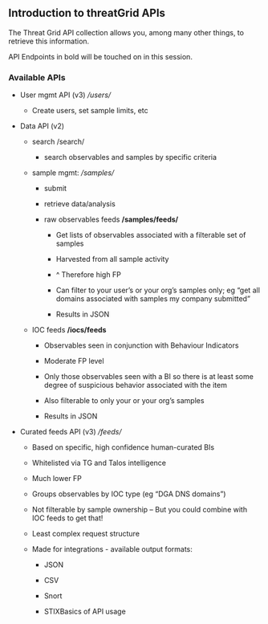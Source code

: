 ## Introduction to threatGrid APIs
The Threat Grid API collection allows you, among many other things, to retrieve
this information.

API Endpoints in bold will be touched on in this session.

### Available APIs

-   User mgmt API (v3) */users/*

    -   Create users, set sample limits, etc

-   Data API (v2)

    -   search /search/

        -   search observables and samples by specific criteria

    -   sample mgmt: */samples/*

        -   submit

        -   retrieve data/analysis

        -   raw observables feeds **/samples/feeds/**

            -   Get lists of observables associated with a filterable set of
                samples

            -   Harvested from all sample activity

            -   \^ Therefore high FP

            -   Can filter to your user’s or your org’s samples only; eg “get
                all domains associated with samples my company submitted”

            -   Results in JSON

    -   IOC feeds **/iocs/feeds**

        -   Observables seen in conjunction with Behaviour Indicators

        -   Moderate FP level

        -   Only those observables seen with a BI so there is at least some
            degree of suspicious behavior associated with the item

        -   Also filterable to only your or your org’s samples

        -   Results in JSON

-   Curated feeds API (v3) */feeds/*

    -   Based on specific, high confidence human-curated BIs

    -   Whitelisted via TG and Talos intelligence

    -   Much lower FP

    -   Groups observables by IOC type (eg “DGA DNS domains”)

    -   Not filterable by sample ownership – But you could combine with IOC
        feeds to get that!

    -   Least complex request structure

    -   Made for integrations - available output formats:

        -   JSON

        -   CSV

        -   Snort

        -   STIXBasics of API usage
